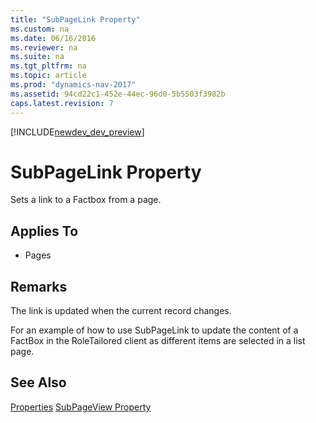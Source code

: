 ```yaml
---
title: "SubPageLink Property"
ms.custom: na
ms.date: 06/16/2016
ms.reviewer: na
ms.suite: na
ms.tgt_pltfrm: na
ms.topic: article
ms.prod: "dynamics-nav-2017"
ms.assetid: 94cd22c1-452e-44ec-96d0-5b5503f3982b
caps.latest.revision: 7
---
```


[!INCLUDE[newdev_dev_preview](../includes/newdev_dev_preview.md)]

# SubPageLink Property
Sets a link to a Factbox from a page.  
  
## Applies To  
  
-   Pages  
  
## Remarks  
 The link is updated when the current record changes.  
  
 For an example of how to use SubPageLink to update the content of a FactBox in the RoleTailored client as different items are selected in a list page. <!-- See [Walkthrough: Adding a FactBox to the Customer List Page](../devenv-Walkthrough-Adding-a-FactBox-to-the-Customer-List-Page.md).  -->
  
## See Also  
 [Properties](devenv-properties.md)
 [SubPageView Property](devenv-subpageview-property.md)